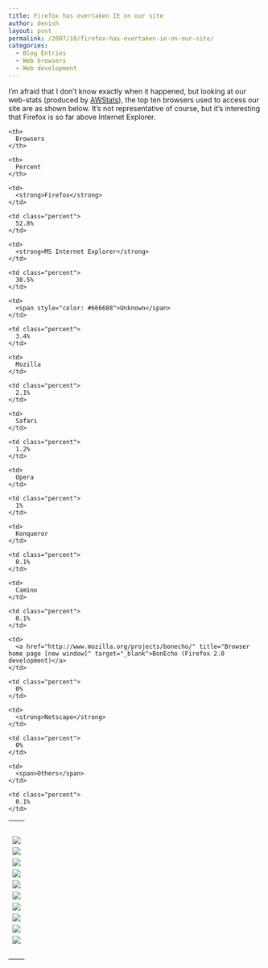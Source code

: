 ```yaml
---
title: Firefox has overtaken IE on our site
author: denish
layout: post
permalink: /2007/10/firefox-has-overtaken-ie-on-our-site/
categories:
  - Blog Entries
  - Web browsers
  - Web development
---
```

I&#8217;m afraid that I don&#8217;t know exactly when it happened, but looking at our web-stats (produced by [AWStats][1]), the top ten browsers used to access our site are as shown below. It&#8217;s not representative of course, but it&#8217;s interesting that Firefox is so far above Internet Explorer.<!--more-->

<table class="browsers table table-striped">
  <tr>
    <th>
      &nbsp;
    </th>
    
    <th>
      Browsers
    </th>
    
    <th>
      Percent
    </th>
  </tr>
  
  <tr>
    <td>
      <img src="/images/browsers/firefox.png" />
    </td>
    
    <td>
      <strong>Firefox</strong>
    </td>
    
    <td class="percent">
      52.8%
    </td>
  </tr>
  
  <tr>
    <td>
      <img src="/images/browsers/msie.png" />
    </td>
    
    <td>
      <strong>MS Internet Explorer</strong>
    </td>
    
    <td class="percent">
      38.5%
    </td>
  </tr>
  
  <tr>
    <td>
      <img src="/images/browsers/unknown.png" />
    </td>
    
    <td>
      <span style="color: #666688">Unknown</span>
    </td>
    
    <td class="percent">
      3.4%
    </td>
  </tr>
  
  <tr>
    <td>
      <img src="/images/browsers/mozilla.png" />
    </td>
    
    <td>
      Mozilla
    </td>
    
    <td class="percent">
      2.1%
    </td>
  </tr>
  
  <tr>
    <td>
      <img src="/images/browsers/safari.png" />
    </td>
    
    <td>
      Safari
    </td>
    
    <td class="percent">
      1.2%
    </td>
  </tr>
  
  <tr>
    <td>
      <img src="/images/browsers/opera.png" />
    </td>
    
    <td>
      Opera
    </td>
    
    <td class="percent">
      1%
    </td>
  </tr>
  
  <tr>
    <td>
      <img src="/images/browsers/konqueror.png" />
    </td>
    
    <td>
      Konqueror
    </td>
    
    <td class="percent">
      0.1%
    </td>
  </tr>
  
  <tr>
    <td>
      <img src="/images/browsers/chimera.png" />
    </td>
    
    <td>
      Camino
    </td>
    
    <td class="percent">
      0.1%
    </td>
  </tr>
  
  <tr>
    <td>
      <img src="/images/browsers/firefox.png" />
    </td>
    
    <td>
      <a href="http://www.mozilla.org/projects/bonecho/" title="Browser home page [new window]" target="_blank">BonEcho (Firefox 2.0 development)</a>
    </td>
    
    <td class="percent">
      0%
    </td>
  </tr>
  
  <tr>
    <td>
      <img src="/images/browsers/netscape.png" />
    </td>
    
    <td>
      <strong>Netscape</strong>
    </td>
    
    <td class="percent">
      0%
    </td>
  </tr>
  
  <tr>
    <td>
      &nbsp;
    </td>
    
    <td>
      <span>Others</span>
    </td>
    
    <td class="percent">
      0.1%
    </td>
  </tr>
</table>

 [1]: http://awstats.sourceforge.net/

